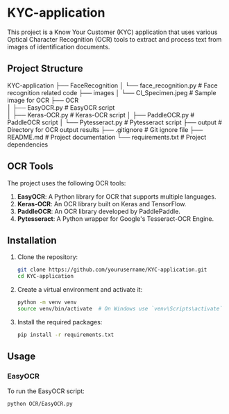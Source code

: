 # KYC-application

This project is a Know Your Customer (KYC) application that uses various Optical Character Recognition (OCR) tools to extract and process text from images of identification documents.

## Project Structure

KYC-application 
├── FaceRecognition 
│   └── face_recognition.py     # Face recognition related code 
├── images 
│   └── CI_Specimen.jpeg        # Sample image for OCR 
├── OCR  
│   ├── EasyOCR.py              # EasyOCR script   
│   ├── Keras-OCR.py            # Keras-OCR script 
│   ├── PaddleOCR.py            # PaddleOCR script 
│   └── Pytesseract.py          # Pytesseract script 
├── output                      # Directory for OCR output results 
├── .gitignore                  # Git ignore file 
├── README.md                   # Project documentation 
└── requirements.txt            # Project dependencies

## OCR Tools

The project uses the following OCR tools:

1. **EasyOCR**: A Python library for OCR that supports multiple languages.
2. **Keras-OCR**: An OCR library built on Keras and TensorFlow.
3. **PaddleOCR**: An OCR library developed by PaddlePaddle.
4. **Pytesseract**: A Python wrapper for Google's Tesseract-OCR Engine.

## Installation

1. Clone the repository:
    ```sh
    git clone https://github.com/yourusername/KYC-application.git
    cd KYC-application
    ```

2. Create a virtual environment and activate it:
    ```sh
    python -m venv venv
    source venv/bin/activate  # On Windows use `venv\Scripts\activate`
    ```

3. Install the required packages:
    ```sh
    pip install -r requirements.txt
    ```

## Usage

### EasyOCR

To run the EasyOCR script:
```sh
python OCR/EasyOCR.py